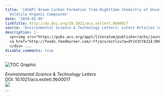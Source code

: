 ```yaml
---
title: '[ASAP] Brown Carbon Formation from Nighttime Chemistry of Unsaturated Heterocyclic
  Volatile Organic Compounds'
date: '2019-02-05'
linkTitle: http://dx.doi.org/10.1021/acs.estlett.9b00017
source: 'Environmental Science & Technology Letters: Latest Articles (ACS Publications)'
description: |-
  <p><img src="https://pubs.acs.org/appl/literatum/publisher/achs/journals/content/estlcu/0/estlcu.ahead-of-print/acs.estlett.9b00017/20190205/images/medium/ez-2019-00017x_0003.gif" alt="TOC Graphic"/></p><div><cite>Environmental Science & Technology Letters</cite></div><div>DOI: 10.1021/acs.estlett.9b00017</div><div class="feedflare">
  <a href="http://feeds.feedburner.com/~ff/acs/estlcu?a=dYiV3CY8J24:DKG2tsMBRQY:yIl2AUoC8zA"><img src="http://feeds.feedburner.com/~ff/acs/estlcu?d=yIl2AUoC8zA" border="0"></img></a>
  </div> ...
disable_comments: true
---
```

<p><img src="https://pubs.acs.org/appl/literatum/publisher/achs/journals/content/estlcu/0/estlcu.ahead-of-print/acs.estlett.9b00017/20190205/images/medium/ez-2019-00017x_0003.gif" alt="TOC Graphic"/></p><div><cite>Environmental Science & Technology Letters</cite></div><div>DOI: 10.1021/acs.estlett.9b00017</div><div class="feedflare">
<a href="http://feeds.feedburner.com/~ff/acs/estlcu?a=dYiV3CY8J24:DKG2tsMBRQY:yIl2AUoC8zA"><img src="http://feeds.feedburner.com/~ff/acs/estlcu?d=yIl2AUoC8zA" border="0"></img></a>
</div> ...